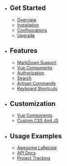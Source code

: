 - ## Get Started
    - [Overview](/docs/{{version}}/overview)
    - [Installation](/docs/{{version}}/installation)
    - [Configurations](/docs/{{version}}/configurations)
    - [Upgrade](/docs/{{version}}/upgrade)
- ## Features
    - [MarkDown Support](/docs/{{version}}/markdown-support)
    - [Vue Components](/docs/{{version}}/vue-components-support)
    - [Authorization](/docs/{{version}}/authorization)
    - [Search](/docs/{{version}}/search)
    - [Artisan Commands](/docs/{{version}}/artisan-commands)
    - [Keyboard Shortcuts](/docs/{{version}}/keyboard-shortcuts)
- ## Customization
    - [Vue Components](/docs/{{version}}/vue-components-customization)
    - [Custom CSS And JS](/docs/{{version}}/custom-css-and-js)
- ## Usage Examples
    - [Awesome LaRecipe](/docs/{{version}}/example-documentations)
    - [API Docs](/docs/{{version}}/example-api-docs)
    - [Project Tracking](/docs/{{version}}/example-project-tracking)